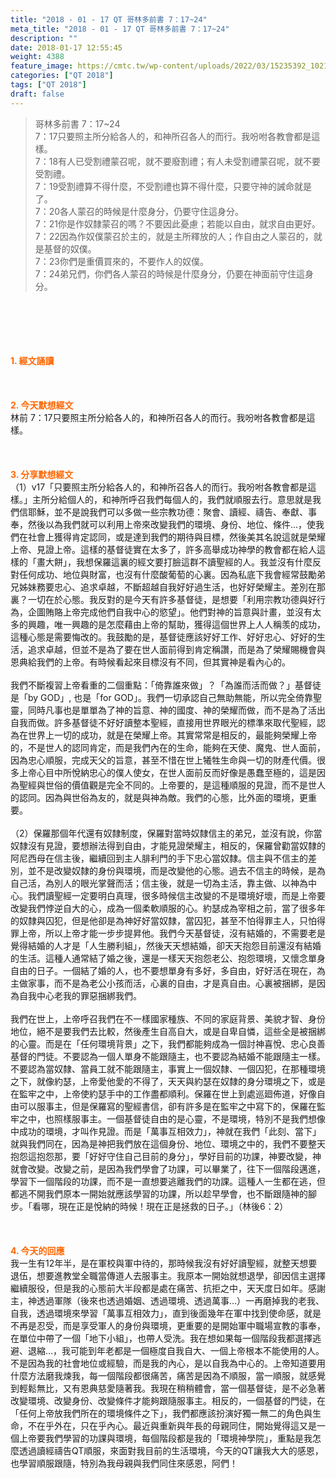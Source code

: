 ```yaml
---
title: "2018 - 01 - 17 QT 哥林多前書 7：17~24"
meta_title: "2018 - 01 - 17 QT 哥林多前書 7：17~24"
description: ""
date: 2018-01-17 12:55:45
weight: 4388
feature_image: https://cmtc.tw/wp-content/uploads/2022/03/15235392_10211799862337740_180693556567566654_o-1.webp
categories: ["QT 2018"]
tags: ["QT 2018"]
draft: false
---
```


<blockquote>哥林多前書 7：17~24<br />
7：17只要照主所分給各人的，和神所召各人的而行。我吩咐各教會都是這樣。<br />
7：18有人已受割禮蒙召呢，就不要廢割禮；有人未受割禮蒙召呢，就不要受割禮。<br />
7：19受割禮算不得什麼，不受割禮也算不得什麼，只要守神的誡命就是了。<br />
7：20各人蒙召的時候是什麼身分，仍要守住這身分。<br />
7：21你是作奴隸蒙召的嗎？不要因此憂慮；若能以自由，就求自由更好。<br />
7：22因為作奴僕蒙召於主的，就是主所釋放的人；作自由之人蒙召的，就是基督的奴僕。<br />
7：23你們是重價買來的，不要作人的奴僕。<br />
7：24弟兄們，你們各人蒙召的時候是什麼身分，仍要在神面前守住這身分。</blockquote><br />
&nbsp;<br />
<br />
&nbsp;<br />
<br />
<span style="color: #ff6600;"><strong>1. </strong><strong>經文誦讀</strong></span><br />
<br />
<span style="color: #ff6600;"><strong> </strong></span><br />
<br />
<span style="color: #ff6600;"><strong>2. 今天默想</strong><strong>經文<br />
</strong></span>林前 7：17只要照主所分給各人的，和神所召各人的而行。我吩咐各教會都是這樣。<br />
<br />
&nbsp;<br />
<br />
<span style="color: #ff6600;"><strong>3. 分享默想經文<br />
</strong></span>（1）v17「只要照主所分給各人的，和神所召各人的而行。我吩咐各教會都是這樣。」主所分給個人的，和神所呼召我們每個人的，我們就順服去行。意思就是我們信耶穌，並不是說我們可以多做一些宗教功德：聚會、讀經、禱告、奉獻、事奉，然後以為我們就可以利用上帝來改變我們的環境、身份、地位、條件…，使我們在社會上獲得肯定認同，或是達到我們的期待與目標，然後美其名說這就是榮耀上帝、見證上帝。這樣的基督徒實在太多了，許多高舉成功神學的教會都在給人這樣的「畫大餅」，我想保羅這裏的經文要打臉這群不讀聖經的人。我並沒有什麼反對任何成功、地位與財富，也沒有什麼酸葡萄的心裏。因為私底下我會經常鼓勵弟兄姊妹務要忠心、追求卓越，不斷超越自我好好過生活，也好好榮耀主。差別在那裏？一切在於心態。我反對的是今天有許多基督徒，是想要「利用宗教功德與好行為，企圖賄賂上帝完成他們自我中心的慾望」。他們對神的旨意與計畫，並沒有太多的興趣，唯一興趣的是怎麼藉由上帝的幫助，獲得這個世界上人人稱羡的成功，這種心態是需要悔改的。我鼓勵的是，基督徒應該好好工作、好好忠心、好好的生活，追求卓越，但並不是為了要在世人面前得到肯定稱讚，而是為了榮耀賜機會與恩典給我們的上帝。有時候看起來目標沒有不同，但其實神是看內心的。<br />
<br />
我們不斷複習上帝看重的二個重點：「倚靠誰來做」？「為誰而活而做？」基督徒是「by GOD」, 也是「for GOD」。我們一切承認自己無助無能，所以完全倚靠聖靈，同時凡事也是單單為了神的旨意、神的國度、神的榮耀而做，而不是為了活出自我而做。許多基督徒不好好讀整本聖經，直接用世界眼光的標準來取代聖經，認為在世界上一切的成功，就是在榮耀上帝。其實常常是相反的，最能夠榮耀上帝的，不是世人的認同肯定，而是我們內在的生命，能夠在天使、魔鬼、世人面前，因為忠心順服，完成天父的旨意，甚至不惜在世上犧牲生命與一切的財產代價。很多上帝心目中所悅納忠心的僕人使女，在世人面前反而好像是愚蠢至極的，這是因為聖經與世俗的價值觀是完全不同的。上帝要的，是這種順服的見證，而不是世人的認同。因為與世俗為友的，就是與神為敵。我們的心態，比外面的環境，更重要。<br />
<br />
（2）保羅那個年代還有奴隸制度，保羅對當時奴隸信主的弟兄，並沒有說，你當奴隸沒有見證，要想辦法得到自由，才能見證榮耀主，相反的，保羅曾勸當奴隸的阿尼西母在信主後，繼續回到主人腓利門的手下忠心當奴隸。信主與不信主的差別，並不是改變奴隸的身份與環境，而是改變他的心態。過去不信主的時候，是為自己活，為別人的眼光掌聲而活；信主後，就是一切為主活，靠主做、以神為中心。我們讀聖經一定要明白真理，很多時候信主改變的不是環境好壞，而是上帝要改變我們悖逆自大的心，成為一個柔軟順服的心。約瑟成為宰相之前，當了很多年的奴隸與囚犯，但是他卻是為神好好當奴隸，當囚犯，甚至不怕得罪主人，只怕得罪上帝，所以上帝才能一步步提昇他。我們今天基督徒，沒有結婚的，不需要老是覺得結婚的人才是「人生勝利組」，然後天天想結婚，卻天天抱怨目前還沒有結婚的生活。這種人通常結了婚之後，還是一樣天天抱怨老公、抱怨環境，又懷念單身自由的日子。一個結了婚的人，也不要想單身有多好，多自由，好好活在現在，為主做家事，而不是為老公小孩而活，心裏的自由，才是真自由。心裏被捆綁，是因為自我中心老我的罪惡捆綁我們。<br />
<br />
我們在世上，上帝呼召我們在不一樣國家種族、不同的家庭背景、美貌才智、身份地位，絕不是要我們去比較，然後產生自高自大，或是自卑自憐，這些全是被捆綁的心靈。而是在「任何環境背景」之下，我們都能夠成為一個討神喜悅、忠心良善基督的門徒。不要認為一個人單身不能跟隨主，也不要認為結婚不能跟隨主一樣。不要認為當奴隸、當員工就不能跟隨主，事實上一個奴隸、一個囚犯，在那種環境之下，就像約瑟，上帝愛他愛的不得了，天天與約瑟在奴隸的身分環境之下，或是在監牢之中，上帝使約瑟手中的工作盡都順利。保羅在世上到處巡廻佈道，好像自由可以服事主，但是保羅寫的聖經書信，卻有許多是在監牢之中寫下的，保羅在監牢之中，也照樣服事主。一個基督徒自由的是心靈，不是環境，特別不是我們想像中成功的環境，才叫作見證。而是「萬事互相效力」，神就在我們「此刻、當下」就與我們同在，因為是神把我們放在這個身份、地位、環境之中的，我們不要整天抱怨這抱怨那，要「好好守住自己目前的身分」，學好目前的功課，神要改變，神就會改變。改變之前，是因為我們學會了功課，可以畢業了，往下一個階段邁進，學習下一個階段的功課，而不是一直想要逃離我們的功課。這種人一生都在逃，但都逃不開我們原本一開始就應該學習的功課，所以趁早學會，也不斷跟隨神的腳步。「看哪，現在正是悅納的時候！現在正是拯救的日子。」（林後6：2）<br />
<br />
&nbsp;<br />
<br />
<span style="color: #ff6600;"><strong>4. 今天的回應<br />
</strong></span>我一生有12年半，是在軍校與軍中待的，那時候我沒有好好讀聖經，就整天想要退伍，想要進教堂全職當傳道人去服事主。我原本一開始就想退學，卻因信主選擇繼續服役，但是我的心態前大半段都是處在痛苦、抗拒之中，天天度日如年。感謝主，神透過軍隊（後來也透過婚姻、透過環境、透過萬事…）一再磨掉我的老我、自我，透過環境來學習「萬事互相效力」，直到後面幾年在軍中找到使命感，就是不再是忍受，而是享受軍人的身份與環境，更重要的是開始軍中職場宣教的事奉，在單位中帶了一個「地下小組」，也帶人受洗。我在想如果每一個階段我都選擇逃避、退縮…，我可能到年老都是一個極度自我自大、一個上帝根本不能使用的人。不是因為我的社會地位或經驗，而是我的內心，是以自我為中心的。上帝知道要用什麼方法磨我煉我，每一個階段都很痛苦，痛苦是因為不順服，當一順服，就感覺到輕鬆無比，又有恩典慈愛隨著我。我現在稍稍體會，當一個基督徒，是不必急著改變環境、改變身份、改變條件才能夠跟隨服事主。相反的，一個基督的門徒，在「任何上帝放我們所在的環境條件之下」，我們都應該扮演好獨一無二的角色與生命，不在乎外在，只在乎內心。最近與重新與年長的母親同住，開始覺得這又是一個上帝要我們學習的功課與環境，每個階段都是我的「環境神學院」，重點是我怎麼透過讀經禱告QT順服，來面對我目前的生活環境，今天的QT讓我大大的感恩，也學習順服跟隨，特別為我母親與我們同住來感恩，阿們！<br />
<br />
&nbsp;
        
